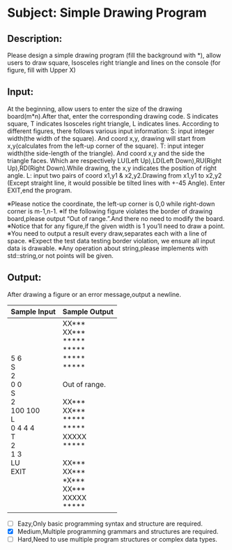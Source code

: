 # Subject: Simple Drawing Program
## Description:
Please design a simple drawing program (fill the background with *), allow users to draw square, Isosceles right triangle and lines on the console (for figure, fill with Upper X)

## Input:
At the beginning, allow users to enter the size of the drawing board(m*n).After that, enter the corresponding drawing code. S indicates square, T indicates Isosceles right triangle, L indicates lines. According to different figures, there follows various input information:
S: input integer width(the width of the square). And coord x,y, drawing will start from x,y(calculates from the left-up corner of the square).
T: input integer width(the side-length of the triangle). And coord x,y and the side the triangle faces. Which are respectively LU(Left Up),LD(Left Down),RU(Right Up),RD(Right Down).While drawing, the x,y indicates the position of right angle.
L: input two pairs of coord x1,y1 & x2,y2.Drawing from x1,y1 to x2,y2 (Except straight line, it would possible be tilted lines with +-45 Angle).
Enter EXIT,end the program.

※Please notice the coordinate, the left-up corner is 0,0 while right-down corner is m-1,n-1.
※If the following figure violates the border of drawing board,please output
“Out of range.”.And there no need to modify the board.
※Notice that for any figure,if the given width is 1 you’ll need to draw a point.
※You need to output a result every draw,separates each with a line of space.
※Expect the test data testing border violation, we ensure all input data is drawable.
※Any operation about string,please implements with std::string,or not points will be given.




## Output:
After drawing a figure or an error message,output a newline.

| Sample Input	 | Sample Output |
| -------- | -------- |
|    5 6<br>S<br>2<br>0 0<br>S<br>2<br>100 100<br>L<br>0 4 4 4<br>T<br>2<br>1 3<br>LU<br>EXIT|  XX***<br>XX***<br>***** <br>\*\*\*\*\*<br>\*\*\*\*\*<br>\*\*\*\*\*<br><br>Out of range.<br><br>XX***<br>XX***<br>\*\*\*\*\*<br>\*\*\*\*\*<br>XXXXX<br>\*\*\*\*\*<br><br>XX***<br>XX***<br>\*X\*\*\*<br>XX\*\*\*<br>XXXXX<br>*****|


- [ ]  Eazy,Only basic programming syntax and structure are required.
- [x]  Medium,Multiple programming grammars and structures are required.
- [ ] Hard,Need to use multiple program structures or complex data types.